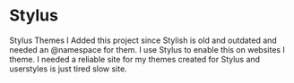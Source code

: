 # Stylus
Stylus Themes
I Added this project since Stylish is old and outdated and needed an @namespace for them. I use Stylus to enable this on websites I theme. 
I needed a reliable site for my themes created for Stylus and userstyles is just tired slow site.
